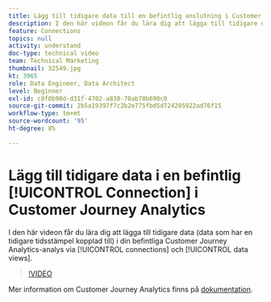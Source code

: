 ```yaml
---
title: Lägg till tidigare data till en befintlig anslutning i Customer Journey Analytics
description: I den här videon får du lära dig att lägga till tidigare data (data som har en tidigare tidsstämpel kopplad till) i din befintliga Adobe Customer Journey Analytics-analys via anslutningar och datavyer.
feature: Connections
topics: null
activity: understand
doc-type: technical video
team: Technical Marketing
thumbnail: 32549.jpg
kt: 3965
role: Data Engineer, Data Architect
level: Beginner
exl-id: c8f0b90d-d31f-4702-a838-70ab78b690c0
source-git-commit: 2b5a19397f7c2b2e775fbd5d724205922ad76f15
workflow-type: tm+mt
source-wordcount: '95'
ht-degree: 8%

---
```


# Lägg till tidigare data i en befintlig [!UICONTROL Connection] i Customer Journey Analytics

I den här videon får du lära dig att lägga till tidigare data (data som har en tidigare tidsstämpel kopplad till) i din befintliga Customer Journey Analytics-analys via [!UICONTROL connections] och [!UICONTROL data views].

>[!VIDEO](https://video.tv.adobe.com/v/32549/?quality=12)

Mer information om Customer Journey Analytics finns på [dokumentation](https://docs.adobe.com/content/help/en/analytics-platform/using/cja-landing.html).
